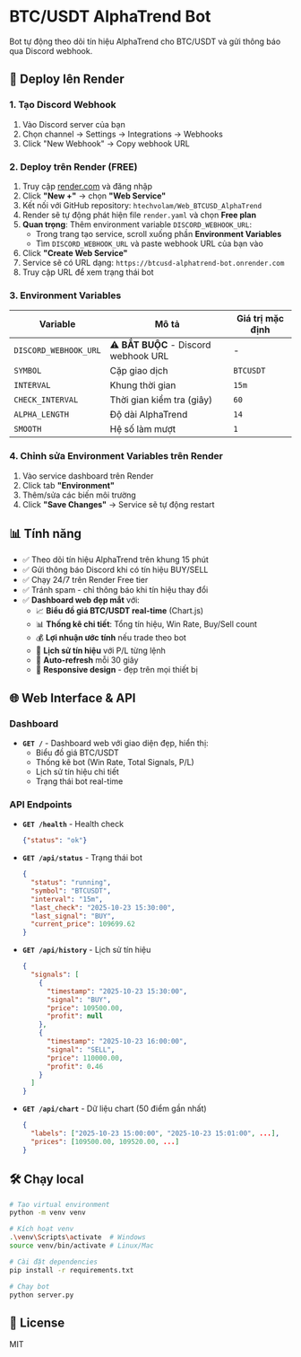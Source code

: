 # BTC/USDT AlphaTrend Bot

Bot tự động theo dõi tín hiệu AlphaTrend cho BTC/USDT và gửi thông báo qua Discord webhook.

## 🚀 Deploy lên Render

### 1. Tạo Discord Webhook
1. Vào Discord server của bạn
2. Chọn channel → Settings → Integrations → Webhooks
3. Click "New Webhook" → Copy webhook URL

### 2. Deploy trên Render (FREE)
1. Truy cập [render.com](https://render.com) và đăng nhập
2. Click **"New +"** → chọn **"Web Service"**
3. Kết nối với GitHub repository: `htechvolam/Web_BTCUSD_AlphaTrend`
4. Render sẽ tự động phát hiện file `render.yaml` và chọn **Free plan**
5. **Quan trọng**: Thêm environment variable `DISCORD_WEBHOOK_URL`:
   - Trong trang tạo service, scroll xuống phần **Environment Variables**
   - Tìm `DISCORD_WEBHOOK_URL` và paste webhook URL của bạn vào
6. Click **"Create Web Service"**
7. Service sẽ có URL dạng: `https://btcusd-alphatrend-bot.onrender.com`
8. Truy cập URL để xem trạng thái bot

### 3. Environment Variables

| Variable | Mô tả | Giá trị mặc định |
|----------|-------|------------------|
| `DISCORD_WEBHOOK_URL` | ⚠️ **BẮT BUỘC** - Discord webhook URL | - |
| `SYMBOL` | Cặp giao dịch | `BTCUSDT` |
| `INTERVAL` | Khung thời gian | `15m` |
| `CHECK_INTERVAL` | Thời gian kiểm tra (giây) | `60` |
| `ALPHA_LENGTH` | Độ dài AlphaTrend | `14` |
| `SMOOTH` | Hệ số làm mượt | `1` |

### 4. Chỉnh sửa Environment Variables trên Render
1. Vào service dashboard trên Render
2. Click tab **"Environment"**
3. Thêm/sửa các biến môi trường
4. Click **"Save Changes"** → Service sẽ tự động restart

## 📊 Tính năng
- ✅ Theo dõi tín hiệu AlphaTrend trên khung 15 phút
- ✅ Gửi thông báo Discord khi có tín hiệu BUY/SELL
- ✅ Chạy 24/7 trên Render Free tier
- ✅ Tránh spam - chỉ thông báo khi tín hiệu thay đổi
- ✅ **Dashboard web đẹp mắt** với:
  - 📈 **Biểu đồ giá BTC/USDT real-time** (Chart.js)
  - 📊 **Thống kê chi tiết**: Tổng tín hiệu, Win Rate, Buy/Sell count
  - 💰 **Lợi nhuận ước tính** nếu trade theo bot
  - 📜 **Lịch sử tín hiệu** với P/L từng lệnh
  - 🔄 **Auto-refresh** mỗi 30 giây
  - 📱 **Responsive design** - đẹp trên mọi thiết bị

## 🌐 Web Interface & API

### Dashboard
- **`GET /`** - Dashboard web với giao diện đẹp, hiển thị:
  - Biểu đồ giá BTC/USDT
  - Thống kê bot (Win Rate, Total Signals, P/L)
  - Lịch sử tín hiệu chi tiết
  - Trạng thái bot real-time

### API Endpoints

- **`GET /health`** - Health check
  ```json
  {"status": "ok"}
  ```

- **`GET /api/status`** - Trạng thái bot
  ```json
  {
    "status": "running",
    "symbol": "BTCUSDT",
    "interval": "15m",
    "last_check": "2025-10-23 15:30:00",
    "last_signal": "BUY",
    "current_price": 109699.62
  }
  ```

- **`GET /api/history`** - Lịch sử tín hiệu
  ```json
  {
    "signals": [
      {
        "timestamp": "2025-10-23 15:30:00",
        "signal": "BUY",
        "price": 109500.00,
        "profit": null
      },
      {
        "timestamp": "2025-10-23 16:00:00",
        "signal": "SELL",
        "price": 110000.00,
        "profit": 0.46
      }
    ]
  }
  ```

- **`GET /api/chart`** - Dữ liệu chart (50 điểm gần nhất)
  ```json
  {
    "labels": ["2025-10-23 15:00:00", "2025-10-23 15:01:00", ...],
    "prices": [109500.00, 109520.00, ...]
  }
  ```

## 🛠️ Chạy local

```bash
# Tạo virtual environment
python -m venv venv

# Kích hoạt venv
.\venv\Scripts\activate  # Windows
source venv/bin/activate # Linux/Mac

# Cài đặt dependencies
pip install -r requirements.txt

# Chạy bot
python server.py
```

## 📝 License
MIT
